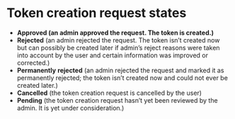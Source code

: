 # Token creation request states

* **Approved \(an admin approved the request. The token is created.\)**
* **Rejected** \(an admin rejected the request. The token isn’t created now but can possibly be created later if admin’s reject reasons were taken into account by the user and certain information was improved or corrected.\)
* **Permanently** **rejected** \(an admin rejected the request and marked it as permanently rejected; the token isn’t created now and could not ever be created later.\)
* **Cancelled** \(the token creation request is cancelled by the user\)
* **Pending** \(the token creation request hasn’t yet been reviewed by the admin. It is yet under consideration.\)

